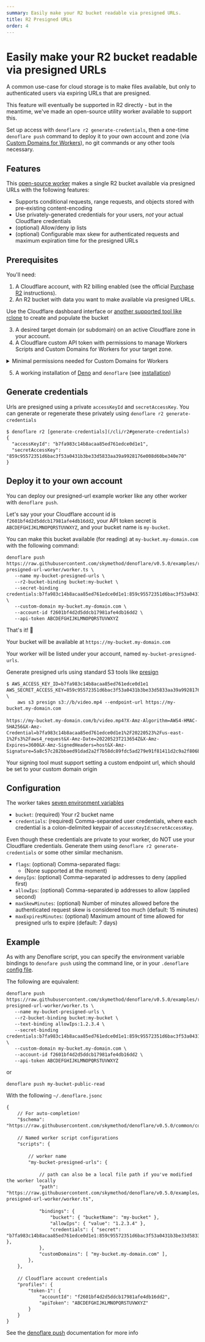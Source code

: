 ```yaml
---
summary: Easily make your R2 bucket readable via presigned URLs.
title: R2 Presigned URLs
order: 4
---
```


# Easily make your R2 bucket readable via presigned URLs

A common use-case for cloud storage is to make files available, but only to authenticated users via expiring URLs that are presigned.

This feature will eventually be supported in R2 directly - but in the meantime, we've made an open-source utility worker available to support this.

Set up access with `denoflare r2 generate-credentials`, then a one-time `denoflare push` command to deploy it to your own account and zone (via [Custom Domains for Workers](https://blog.cloudflare.com/custom-domains-for-workers/)), no git commands or any other tools necessary.

## Features

This [open-source worker](https://github.com/skymethod/denoflare/tree/v0.5.0/examples/r2-presigned-url-worker) makes a single R2 bucket available via presigned URLs with the following features:
 - Supports conditional requests, range requests, and objects stored with pre-existing content-encoding
 - Use privately-generated credentials for your users, _not_ your actual Cloudflare credentials
 - (optional) Allow/deny ip lists
 - (optional) Configurable max skew for authenticated requests and maximum expiration time for the presigned URLs

## Prerequisites
You'll need:
1. A Cloudflare account, with R2 billing enabled (see the official [Purchase R2](https://developers.cloudflare.com/r2/get-started/#purchase-r2) instructions).
2. An R2 bucket with data you want to make available via presigned URLs.

<Aside>

Use the Cloudflare dashboard interface or [another supported tool like rclone](https://developers.cloudflare.com/r2/examples/) to create and populate the bucket

</Aside>

3. A desired target domain (or subdomain) on an active Cloudflare zone in your account.
4. A Cloudflare custom API token with permissions to manage Workers Scripts and Custom Domains for Workers for your target zone.

<details>
<summary>Minimal permissions needed for Custom Domains for Workers</summary>
<div>

<img src="/images/custom-domains-permissions.png" class="large-img" style="margin: auto">

**Note:** you'll need "Read Stream" permissions as well for some reason

You can limit these permissions to the target zone(s) for this worker.

</div>
</details>

5. A working installation of [Deno](https://deno.land) and `denoflare` (see [installation](/cli#installation))

## Generate credentials

Urls are presigned using a private `accessKeyId` and `secretAccessKey`.  You can generate or regenerate these privately using `denoflare r2 generate-credentials`

```
$ denoflare r2 [generate-credentials](/cli/r2#generate-credentials)
{
  "accessKeyId": "b7fa983c14b8acaa85ed761edce0d1e1",
  "secretAccessKey": "859c95572351d6bac3f53a0431b3be33d5833aa39a9928176e008d60be340e70"
}
```

## Deploy it to your own account

You can deploy our presigned-url example worker like any other worker with `denoflare push`. 

Let's say your your Cloudflare account id is `f2601bf4d2d5ddcb17981afe4db16dd2`, your API token secret is `ABCDEFGHIJKLMNOPQRSTUVWXYZ`, and your bucket name is `my-bucket`.

You can make this bucket available (for reading) at `my-bucket.my-domain.com` with the following command:

```
denoflare push https://raw.githubusercontent.com/skymethod/denoflare/v0.5.0/examples/r2-presigned-url-worker/worker.ts \
   --name my-bucket-presigned-urls \
   --r2-bucket-binding bucket:my-bucket \
   --secret-binding credentials:b7fa983c14b8acaa85ed761edce0d1e1:859c95572351d6bac3f53a0431b3be33d5833aa39a9928176e008d60be340e70 \
   --custom-domain my-bucket.my-domain.com \
   --account-id f2601bf4d2d5ddcb17981afe4db16dd2 \
   --api-token ABCDEFGHIJKLMNOPQRSTUVWXYZ
```

That's it! 🎉

Your bucket will be available at `https://my-bucket.my-domain.com`

Your worker will be listed under your account, named `my-bucket-presigned-urls`.

Generate presigned urls using standard S3 tools like [presign](https://awscli.amazonaws.com/v2/documentation/api/latest/reference/s3/presign.html)
```
$ AWS_ACCESS_KEY_ID=b7fa983c14b8acaa85ed761edce0d1e1 AWS_SECRET_ACCESS_KEY=859c95572351d6bac3f53a0431b3be33d5833aa39a9928176e008d60be340e70 \
    aws s3 presign s3://b/video.mp4 --endpoint-url https://my-bucket.my-domain.com

https://my-bucket.my-domain.com/b/video.mp4?X-Amz-Algorithm=AWS4-HMAC-SHA256&X-Amz-Credential=b7fa983c14b8acaa85ed761edce0d1e1%2F20220523%2Fus-east-1%2Fs3%2Faws4_request&X-Amz-Date=20220523T213654Z&X-Amz-Expires=3600&X-Amz-SignedHeaders=host&X-Amz-Signature=5a8c57c282bbaed91dad2a2f7b58dc89fdc5ad279e91f81411d2c9a2f806b954
```

<Aside type="warning">
Your signing tool must support setting a custom endpoint url, which should be set to your custom domain origin
</Aside>

## Configuration

The worker takes [seven environment variables](https://github.com/skymethod/denoflare/blob/v0.5.0/examples/r2-presigned-url-worker/worker_env.d.ts)
 - `bucket`: (required) Your r2 bucket name
 - `credentials`: (required) Comma-separated user credentials, where each credential is a colon-delimited keypair of `accessKeyId`:`secretAccessKey`.

<Aside type="warning">

Even though these credentials are private to your worker, do NOT use your Cloudflare credentials. Generate them using `denoflare r2 generate-credentials` or some other similar mechanism.

</Aside>

 - `flags`: (optional) Comma-separated flags:
   - (None supported at the moment)
 - `denyIps`: (optional) Comma-separated ip addresses to deny (applied first)
 - `allowIps`: (optional) Comma-separated ip addresses to allow (applied second)
 - `maxSkewMinutes`: (optional) Number of minutes allowed before the authenticated request skew is considered too much (default: 15 minutes)
 - `maxExpiresMinutes`: (optional) Maximum amount of time allowed for presigned urls to expire (default: 7 days)


## Example

As with any Denoflare script, you can specify the environment variable bindings to `denofare push` using the command line, or in your `.denoflare` [config file](/cli/configuration).

The following are equivalent:

```
denoflare push https://raw.githubusercontent.com/skymethod/denoflare/v0.5.0/examples/r2-presigned-url-worker/worker.ts \
   --name my-bucket-presigned-urls \
   --r2-bucket-binding bucket:my-bucket \
   --text-binding allowIps:1.2.3.4 \
   --secret-binding credentials:b7fa983c14b8acaa85ed761edce0d1e1:859c95572351d6bac3f53a0431b3be33d5833aa39a9928176e008d60be340e70 \
   --custom-domain my-bucket.my-domain.com \
   --account-id f2601bf4d2d5ddcb17981afe4db16dd2 \
   --api-token ABCDEFGHIJKLMNOPQRSTUVWXYZ
```

or

```
denoflare push my-bucket-public-read
```

With the following `~/.denoflare.jsonc`

```jsonc
{
	// For auto-completion!
	"$schema": "https://raw.githubusercontent.com/skymethod/denoflare/v0.5.0/common/config.schema.json",

    // Named worker script configurations
	"scripts": {

        // worker name
        "my-bucket-presigned-urls": {

            // path can also be a local file path if you've modified the worker locally
            "path": "https://raw.githubusercontent.com/skymethod/denoflare/v0.5.0/examples/r2-presigned-url-worker/worker.ts",

            "bindings": {
                "bucket": { "bucketName": "my-bucket" },
                "allowIps": { "value": "1.2.3.4" },
                "credentials": { "secret": "b7fa983c14b8acaa85ed761edce0d1e1:859c95572351d6bac3f53a0431b3be33d5833aa39a9928176e008d60be340e70" },
            },
            "customDomains": [ "my-bucket.my-domain.com" ],
        },
    },

    // Cloudflare account credentials
    "profiles": {
		"token-1": {
			"accountId": "f2601bf4d2d5ddcb17981afe4db16dd2",
			"apiToken": "ABCDEFGHIJKLMNOPQRSTUVWXYZ"
		}
	}
}
```

See the [denoflare push](/cli/push) documentation for more info
